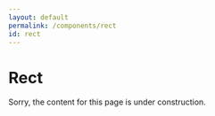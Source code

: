 ```yaml
---
layout: default
permalink: /components/rect
id: rect
---
```


# Rect

Sorry, the content for this page is under construction.
